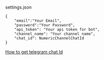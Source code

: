 settings.json

```
{
    "email":"Your Email",
    "password":"Your Password",
    "api_token": "Your api token for bot",
    "channel_name": "Your channel name",
    "chat_id": NumericChannelChatId
}
```

[How to get telegram chat Id](https://stackoverflow.com/questions/32423837/telegram-bot-how-to-get-a-group-chat-id)